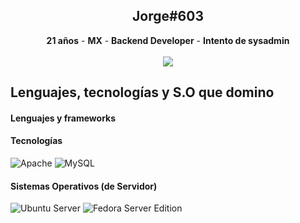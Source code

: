 <div align="center">
  
  <h2>Jorge#603</h2>
  <strong>21 años</strong> - <strong>MX</strong> - <strong>Backend Developer</strong> - <strong>Intento de sysadmin</strong>

  <br />
  <br />

  <a href="https://discord.com/users/917804384597970956">
  <img src="https://lanyard.cnrad.dev/api/917804384597970956?bg=0c0d0d&showDisplayName=true&hideActivity=whenNotUsed">
  </a>

<div align="left">
  <h2>Lenguajes, tecnologías y S.O que domino</h2>

  <h4>Lenguajes y frameworks</h4>


  <h4>Tecnologías</h4>
  <img src="https://shields.io/badge/Apache-0c0d0d?logo=Apache&logoColor=EC0000&style=for-the-badge" alt="Apache">
  <img src="https://shields.io/badge/MySQL-0c0d0d?logo=Mysql&logoColor=1F65AB&style=for-the-badge" alt="MySQL">

  <h4>Sistemas Operativos (de Servidor)</h4>
  <img src="https://shields.io/badge/Ubuntu-0c0d0d?logo=Ubuntu&logoColor=FE2D00&style=for-the-badge" alt="Ubuntu Server">
  <img src="https://shields.io/badge/Fedora-0c0d0d?logo=Fedora&logoColor=528FFF&style=for-the-badge" alt="Fedora Server Edition">
  
</div>

</div>
